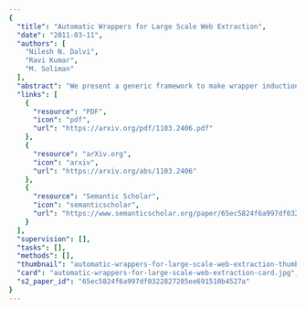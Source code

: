 ```yaml
---
{
  "title": "Automatic Wrappers for Large Scale Web Extraction",
  "date": "2011-03-11",
  "authors": [
    "Nilesh N. Dalvi",
    "Ravi Kumar",
    "M. Soliman"
  ],
  "abstract": "We present a generic framework to make wrapper induction algorithms tolerant to noise in the training data. This enables us to learn wrappers in a completely unsupervised manner from automatically and cheaply obtained noisy training data, e.g., using dictionaries and regular expressions. By removing the site-level supervision that wrapper-based techniques require, we are able to perform information extraction at web-scale, with accuracy unattained with existing unsupervised extraction techniques. Our system is used in production at Yahoo! and powers live applications.",
  "links": [
    {
      "resource": "PDF",
      "icon": "pdf",
      "url": "https://arxiv.org/pdf/1103.2406.pdf"
    },
    {
      "resource": "arXiv.org",
      "icon": "arxiv",
      "url": "https://arxiv.org/abs/1103.2406"
    },
    {
      "resource": "Semantic Scholar",
      "icon": "semanticscholar",
      "url": "https://www.semanticscholar.org/paper/65ec5824f6a997df0322827285ee691510b4527a"
    }
  ],
  "supervision": [],
  "tasks": [],
  "methods": [],
  "thumbnail": "automatic-wrappers-for-large-scale-web-extraction-thumb.jpg",
  "card": "automatic-wrappers-for-large-scale-web-extraction-card.jpg",
  "s2_paper_id": "65ec5824f6a997df0322827285ee691510b4527a"
}
---
```



